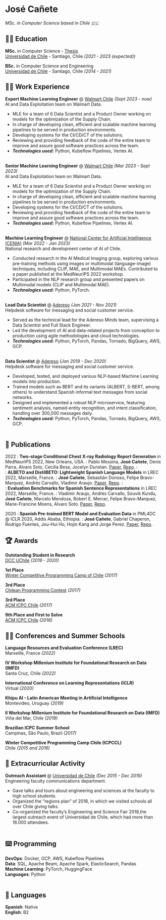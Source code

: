 # José Cañete

_MSc. in Computer Science based in Chile 🇨🇱_ <br>

## 👨‍🎓 Education

**MSc.** in Computer Science - [Thesis](https://repositorio.uchile.cl/handle/2250/196742)<br> 
[Universidad de Chile](https://www.uchile.cl/) - Santiago, Chile _(2021 - 2023 (expected))_

**BSc.** in Computer Science and Engineering<br>
[Universidad de Chile](https://www.uchile.cl/) - Santiago, Chile _(2014 - 2021)_

## 🧑‍💻 Work Experience

**Expert Machine Learning Engineer** @ [Walmart Chile](https://walmartchile.cl/) _(Sept 2023 - now)_ <br>
AI and Data Exploitation team on Walmart Data.
- MLE for a team of 6 Data Scientist and a Product Owner working on models for the optimization of the Supply Chain.
- In charge of developing clean, efficient and scalable machine learning pipelines to be served in production environments.
- Developing systems for the CI/CD/CT of the solutions.
- Reviewing and providing feedback of the code of the entire team to improve and assure good software practices across the team.
- **_Technologies used:_** Python, Kubeflow Pipelines, Vertex AI.
<br><br>

**Senior Machine Learning Engineer** @ [Walmart Chile](https://walmartchile.cl/) _(Mar 2023 - Sept 2023)_ <br>
AI and Data Exploitation team on Walmart Data.
- MLE for a team of 6 Data Scientist and a Product Owner working on models for the optimization of the Supply Chain.
- In charge of developing clean, efficient and scalable machine learning pipelines to be served in production environments.
- Developing systems for the CI/CD/CT of the solutions.
- Reviewing and providing feedback of the code of the entire team to improve and assure good software practices across the team.
- **_Technologies used:_** Python, Kubeflow Pipelines, Vertex AI.
<br><br>

**Machine Learning Engineer** @ [National Center for Artificial Intelligence (CENIA)](https://cenia.cl/) _(Mar 2022 - Jan 2023)_ <br>
National research and development center of AI of Chile.
- Conducted research in the AI Medical Imaging group, exploring various pre-training methods using images or multimodal (language-image) techniques, including CLIP, MAE, and Multimodal MAEs. Contributed to a paper published at the MedNeurIPS 2022 workshop.
- Participated in the NLP research group and presented papers on Multimodal models (CLIP and Multimodal MAE).
- **_Technologies used:_** Python, PyTorch.
<br><br>

**Lead Data Scientist** @ [Adereso](https://adere.so/) _(Jan 2021 - Nov 2021)_ <br>
Helpdesk software for messaging and social customer service.
- Served as the technical lead for the Adereso Minds team, supervising a Data Scientist and Full Stack Engineer.
- Led the development of AI and data-related projects from conception to production using agile methodologies and cloud technologies.
- **_Technologies used:_** Python, PyTorch, Pandas, Tornado, BigQuery, AWS, GCP.
<br><br>

**Data Scientist** @ [Adereso](https://adere.so/) _(Jan 2019 - Dec 2020)_ <br>
Helpdesk software for messaging and social customer service.
- Developed, tested, and deployed various NLP-based Machine Learning models into production.
- Trained models such as BERT and its variants (ALBERT, S-BERT, among others) to understand Spanish informal text messages from social networks.
- Designed and implemented a robust NLP microservice, featuring sentiment analysis, named-entity recognition, and intent classification, handling over 300,000 messages daily.
- **_Technologies used:_** Python, PyTorch, Pandas, Tornado, BigQuery, AWS, GCP.
<br><br>

## 📝 Publications

2022
:   **Two-stage Conditional Chest X-ray Radiology Report Generation** in MedNeurIPS 2022, New Orleans, USA.
:   Pablo Messina, **José Cañete**, Denis Parra, Alvaro Soto, Cecilia Besa, Jocelyn Dunstan. [Paper](http://www.cse.cuhk.edu.hk/~qdou/public/medneurips2022/64.pdf), [Repo](https://github.com/PabloMessina/MedVQA/).
:   <br>
:   **ALBETO and DistilBETO: Lightweight Spanish Language Models** in LREC 2022, Marseille, France.
:   **José Cañete**, Sebastián Donoso, Felipe Bravo-Marquez, Andrés Carvallo, Vladimir Araujo. [Paper](https://arxiv.org/abs/2204.09145), [Repo](https://github.com/OpenCENIA/lightweight-spanish-language-models).
:   <br>
:   **Evaluation Benchmarks for Spanish Sentence Representations** in LREC 2022, Marseille, France.
:   Vladimir Araujo, Andrés Carvallo, Souvik Kundu, **José Cañete**, Marcelo Mendoza, Robert E. Mercer, Felipe Bravo-Marquez, Marie-Francine Moens, Alvaro Soto. [Paper](https://arxiv.org/abs/2204.07571), [Repo](https://github.com/OpenCENIA/Spanish-Sentence-Evaluation).

2020
:   **Spanish Pre-trained BERT Model and Evaluation Data** in PML4DC @ ICLR 2020, Addis Ababa, Ethiopia.
:   **José Cañete**, Gabriel Chaperon, Rodrigo Fuentes, Jou-Hui Ho, Hojin Kang and Jorge Perez. [Paper](https://users.dcc.uchile.cl/~jperez/papers/pml4dc2020.pdf), [Repo](https://github.com/dccuchile/beto).

  
## 🏆 Awards

**Outstanding Student in Research**<br>
[DCC UChile](https://dcc.uchile.cl) _(2019 - 2020)_ 

**1st Place**<br>
[Winter Competitive Programming Camp of Chile]() _(2017)_

**3rd Place**<br>
[Chilean Programming Contest]() _(2017)_

**3rd Place**<br>
[ACM ICPC Chile]() _(2017)_

**9th Place and First to Solve**<br>
[ACM ICPC Chile]() _(2016)_

## 👨‍🏫 Conferences and Summer Schools

**Language Resources and Evaluation Conference (LREC)**<br>
Marseille, France _(2022)_

**IV Workshop Millenium Institute for Foundational Research on Data (IMFD)**<br>
Santa Cruz, Chile _(2022)_

**International Conference on Learning Representations (ICLR)**<br>
Virtual _(2020)_

**Khipu AI - Latin American Meeting in Artificial Intelligence**<br>
Montevideo, Uruguay _(2019)_

**II Workshop Millenium Institute for Foundational Research on Data (IMFD)**<br>
Viña del Mar, Chile _(2019)_

**Brazilian ICPC Summer School**<br>
Campinas, São Paulo, Brazil _(2017)_

**Winter Competitive Programming Camp Chile (ICPCCL)**<br>
Chile _(2015 and 2016)_

## 📌 Extracurricular Activity

**Outreach Assistant** @ [Universidad de Chile](https://ingenieria.uchile.cl/extension) _(Dec 2015 - Dec 2019)_ <br>
Engineering faculty communications department.
- Gave talks and tours about engineering and sciences at the faculty to high school students.
- Organized the ”regions plan” of 2018, in which we visited schools all over Chile giving talks.
- Co-organized the faculty’s Engineering and Science Fair 2018,the largest outreach event of Universidad de Chile, which had more than 16.000 attendees.
<br><br>

## ⌨️ Programming

**DevOps**: Docker, GCP, AWS, Kubeflow Pipelines <br>
**Data**: SQL, Apache Beam, Apache Spark, ElasticSearch, Pandas <br>
**Machine Learning**: PyTorch, HuggingFace <br>
**Languages**: Python
<br><br>

## 💬 Languages

**Spanish**: Native <br>
**English**: B2
<br><br>
